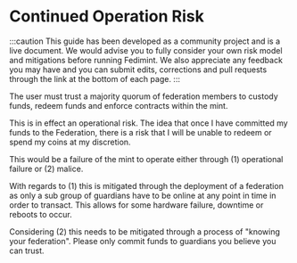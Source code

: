 # Continued Operation Risk

:::caution
This guide has been developed as a community project and is a live document. We would advise you to fully consider your own risk model and mitigations before running Fedimint. We also appreciate any feedback you may have and you can submit edits, corrections and pull requests through the link at the bottom of each page.
:::

The user must trust a majority quorum of federation members to custody funds, redeem funds and enforce contracts within the mint.  

This is in effect an operational risk.  The idea that once I have committed my funds to the Federation, there is a risk that I will be unable to redeem or spend my coins at my discretion. 

This would be a failure of the mint to operate either through (1) operational failure or (2) 
malice.

With regards to (1) this is mitigated through the deployment of a federation as only a sub group of guardians have to be online at any point in time in order to transact. This allows for some hardware failure, downtime or reboots to occur. 

Considering (2) this needs to be mitigated through a process of "knowing your federation". Please only commit funds to guardians you believe you can trust. 